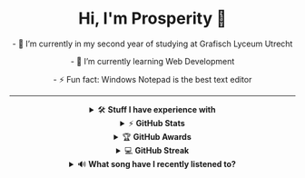 <h1 align="center">Hi, I'm Prosperity 👋</h1>
<p align="center">
- 🔭 I’m currently in my second year of studying at Grafisch Lyceum Utrecht
</p>
<p align="center">
- 🌱 I’m currently learning Web Development
</p>
<p align="center">
- ⚡ Fun fact: Windows Notepad is the best text editor
</p>

---

<!-- 
- 🔭 I’m currently working on ...

- 🌱 I’m currently learning ...
- 👯 I’m looking to collaborate on ...
- 🤔 I’m looking for help with ...
- 💬 Ask me about ...
- 📫 How to reach me: ...
- 😄 Pronouns: ...
- ⚡ Fun fact: ...
-->
<details align="center">
    <summary>&#128736;&#65039; <b>Stuff I have experience with</b></summary><br/>

#### &#128104;&#8205;&#128187; Programming languages

![HTML5](https://img.shields.io/badge/html-%23E34F26.svg?style=for-the-badge&logo=html5&logoColor=white)
![CSS3](https://img.shields.io/badge/css-%231572B6.svg?style=for-the-badge&logo=css3&logoColor=white)
![SCSS](https://img.shields.io/badge/SCSS-hotpink.svg?style=for-the-badge&logo=SASS&logoColor=white)
![JavaScript](https://img.shields.io/badge/javascript-%23323330.svg?style=for-the-badge&logo=javascript&logoColor=%23F7DF1E)
<br>
![PHP](https://img.shields.io/badge/php-%23777BB4.svg?style=for-the-badge&logo=php&logoColor=white)
![SQL](https://shields.io/badge/SQL-blue?&style=for-the-badge)
![Lua](https://img.shields.io/badge/lua-%232C2D72.svg?style=for-the-badge&logo=lua&logoColor=white)
![C++](https://img.shields.io/badge/c++-%2300599C.svg?style=for-the-badge&logo=c%2B%2B&logoColor=white)
![Markdown](https://img.shields.io/badge/markdown-%23000000.svg?style=for-the-badge&logo=markdown&logoColor=white)
<!-- ![Game Maker Language](https://img.shields.io/badge/Game%20Maker%20Language-green?style=for-the-badge) -->
<!-- ![TypeScript](https://img.shields.io/badge/typescript-%23007ACC.svg?style=for-the-badge&logo=typescript&logoColor=white) -->
<!-- ![Ruby](https://img.shields.io/badge/ruby-%23CC342D.svg?style=for-the-badge&logo=ruby&logoColor=white) -->
<!-- ![Python](https://img.shields.io/badge/python-3670A0?style=for-the-badge&logo=python&logoColor=ffdd54) -->

#### &#129520; Frameworks and content management systems
 
![Bootstrap](https://img.shields.io/badge/bootstrap-%23563D7C.svg?style=for-the-badge&logo=bootstrap&logoColor=white)
![WordPress](https://img.shields.io/badge/WordPress-%23117AC9.svg?style=for-the-badge&logo=WordPress&logoColor=white)
![Vue.js](https://img.shields.io/badge/vuejs-%2335495e.svg?style=for-the-badge&logo=vuedotjs&logoColor=%234FC08D)
    
#### 🌱 Environments and package managers

![NodeJS](https://img.shields.io/badge/node.js-6DA55F?style=for-the-badge&logo=node.js&logoColor=white)
![Raspberry Pi](https://img.shields.io/badge/-RaspberryPi-C51A4A?style=for-the-badge&logo=Raspberry-Pi)
![NPM](https://img.shields.io/badge/NPM-%23000000.svg?style=for-the-badge&logo=npm&logoColor=white)

#### &#128452;&#65039; Databases and hosting services

![MySQL](https://img.shields.io/badge/mysql-%2300f.svg?style=for-the-badge&logo=mysql&logoColor=white)
![Firebase](https://img.shields.io/badge/firebase-%23039BE5.svg?style=for-the-badge&logo=firebase)
![Cloudflare](https://img.shields.io/badge/Cloudflare-F38020?style=for-the-badge&logo=Cloudflare&logoColor=white)
<br>
![Vercel](https://img.shields.io/badge/vercel-%23000000.svg?style=for-the-badge&logo=vercel&logoColor=white)
![Netlify](https://img.shields.io/badge/netlify-%23FFFFFF.svg?style=for-the-badge&logo=netlify&logoColor=#00C7B7)

##### &#127918; Level editors

![Hammer](https://img.shields.io/badge/-Hammer-red?style=for-the-badge)
![Hammer++](https://img.shields.io/badge/-Hammer++-purple?style=for-the-badge)

<br>
</details>


<details align="center">
    <summary>&#9889 <b>GitHub Stats</b></summary><br/>

![Prosperity's GitHub stats](https://github-readme-stats-git-masterrstaa-rickstaa.vercel.app/api?username=ProsperityGH&theme=github_dark&count_private=true&show_icons=true&cache_seconds=1800&hide_border=true&hide_rank=true)![Top Languages](https://github-readme-stats-git-masterrstaa-rickstaa.vercel.app/api/top-langs/?username=ProsperityGH&theme=github_dark&langs_count=10&count_private=true&cache_seconds=1800&layout=compact&custom_title=Used%20Languages%20In%20Public%20Repositories&hide_border=true&hide=hack,shell,c%2B%2B,scheme)

</details>

<details align="center">
    <summary>&#127942 <b>GitHub Awards</b></summary><br/>

[![trophy](https://github-profile-trophy.vercel.app/?username=ProsperityGH&theme=algolia&no-bg=true&no-frame=true)](https://github.com/ryo-ma/github-profile-trophy)

</details>

<details align="center">
    <summary>&#128187 <b>GitHub Streak</b></summary><br/>

[![GitHub Streak](https://github-readme-streak-stats.herokuapp.com?user=ProsperityGH&theme=github-dark&hide_border=true&date_format=j%20M%5B%20Y%5D)](https://git.io/streak-stats)

</details>

<details align="center">
    <summary>&#128266 <b>What song have I recently listened to?</b></summary><br/>
    
![Alt text](https://spotify-recently-played-readme.vercel.app/api?user=rigrwu2o0birzce2ls35nyxeo&unique=true&count=1&res.setHeader('Cache-Control', 's-maxage=60, stale-while-revalidate')
